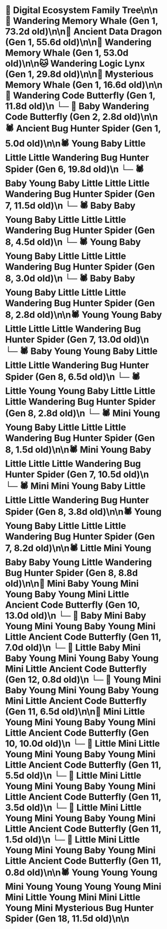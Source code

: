 # 🌳 Digital Ecosystem Family Tree\n\n🐋 Wandering Memory Whale (Gen 1, 73.2d old)\n\n🐉 Ancient Data Dragon (Gen 1, 55.6d old)\n\n🐋 Wandering Memory Whale (Gen 1, 53.0d old)\n\n🐱 Wandering Logic Lynx (Gen 1, 29.8d old)\n\n🐋 Mysterious Memory Whale (Gen 1, 16.6d old)\n\n🦋 Wandering Code Butterfly (Gen 1, 11.8d old)\n  └─ 🦋 Baby Wandering Code Butterfly (Gen 2, 2.8d old)\n\n🕷️ Ancient Bug Hunter Spider (Gen 1, 5.0d old)\n\n🕷️ Young Baby Little Little Little Wandering Bug Hunter Spider (Gen 6, 19.8d old)\n  └─ 🕷️ Baby Young Baby Little Little Little Wandering Bug Hunter Spider (Gen 7, 11.5d old)\n    └─ 🕷️ Baby Baby Young Baby Little Little Little Wandering Bug Hunter Spider (Gen 8, 4.5d old)\n    └─ 🕷️ Young Baby Young Baby Little Little Little Wandering Bug Hunter Spider (Gen 8, 3.0d old)\n    └─ 🕷️ Baby Baby Young Baby Little Little Little Wandering Bug Hunter Spider (Gen 8, 2.8d old)\n\n🕷️ Young Young Baby Little Little Little Wandering Bug Hunter Spider (Gen 7, 13.0d old)\n  └─ 🕷️ Baby Young Young Baby Little Little Little Wandering Bug Hunter Spider (Gen 8, 6.5d old)\n  └─ 🕷️ Little Young Young Baby Little Little Little Wandering Bug Hunter Spider (Gen 8, 2.8d old)\n  └─ 🕷️ Mini Young Young Baby Little Little Little Wandering Bug Hunter Spider (Gen 8, 1.5d old)\n\n🕷️ Mini Young Baby Little Little Little Wandering Bug Hunter Spider (Gen 7, 10.5d old)\n  └─ 🕷️ Mini Mini Young Baby Little Little Little Wandering Bug Hunter Spider (Gen 8, 3.8d old)\n\n🕷️ Young Young Baby Little Little Little Wandering Bug Hunter Spider (Gen 7, 8.2d old)\n\n🕷️ Little Mini Young Baby Baby Young Little Wandering Bug Hunter Spider (Gen 8, 8.8d old)\n\n🦋 Mini Baby Young Mini Young Baby Young Mini Little Ancient Code Butterfly (Gen 10, 13.0d old)\n  └─ 🦋 Baby Mini Baby Young Mini Young Baby Young Mini Little Ancient Code Butterfly (Gen 11, 7.0d old)\n    └─ 🦋 Little Baby Mini Baby Young Mini Young Baby Young Mini Little Ancient Code Butterfly (Gen 12, 0.8d old)\n  └─ 🦋 Young Mini Baby Young Mini Young Baby Young Mini Little Ancient Code Butterfly (Gen 11, 6.5d old)\n\n🦋 Mini Little Young Mini Young Baby Young Mini Little Ancient Code Butterfly (Gen 10, 10.0d old)\n  └─ 🦋 Little Mini Little Young Mini Young Baby Young Mini Little Ancient Code Butterfly (Gen 11, 5.5d old)\n  └─ 🦋 Little Mini Little Young Mini Young Baby Young Mini Little Ancient Code Butterfly (Gen 11, 3.5d old)\n  └─ 🦋 Little Mini Little Young Mini Young Baby Young Mini Little Ancient Code Butterfly (Gen 11, 1.5d old)\n  └─ 🦋 Little Mini Little Young Mini Young Baby Young Mini Little Ancient Code Butterfly (Gen 11, 0.8d old)\n\n🕷️ Young Young Young Mini Young Young Young Young Mini Mini Little Young Mini Mini Little Young Mini Mysterious Bug Hunter Spider (Gen 18, 11.5d old)\n\n